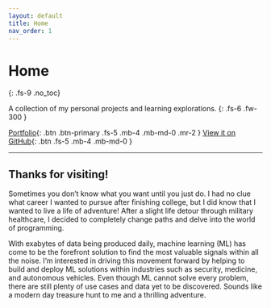 ```yaml
---
layout: default
title: Home
nav_order: 1
---
```


# Home
{: .fs-9 .no_toc}

A collection of my personal projects and learning explorations.
{: .fs-6 .fw-300 }

[Portfolio](https://vengaza.github.io){: .btn .btn-primary .fs-5 .mb-4 .mb-md-0 .mr-2 } [View it on GitHub](https://github.com/venGaza){: .btn .fs-5 .mb-4 .mb-md-0 }

---

## Thanks for visiting!

Sometimes you don’t know what you want until you just do. I had no clue what career I wanted to pursue after finishing college, but I did know that I wanted to live a life of adventure! After a slight life detour through military healthcare, I decided to completely change paths and delve into the world of programming.

With exabytes of data being produced daily, machine learning (ML) has come to be the forefront solution to find the most valuable signals within all the noise. I’m interested in driving this movement forward by helping to build and deploy ML solutions within industries such as security, medicine, and autonomous vehicles. Even though ML cannot solve every problem, there are still plenty of use cases and data yet to be discovered. Sounds like a modern day treasure hunt to me and a thrilling adventure.
